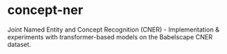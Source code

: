 # concept-ner
Joint Named Entity and Concept Recognition (CNER) - Implementation &amp; experiments with transformer-based models on the Babelscape CNER dataset.
